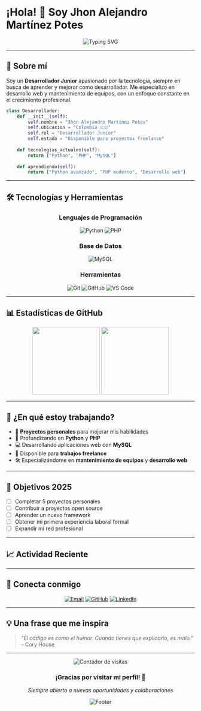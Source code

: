 # ¡Hola! 👋 Soy Jhon Alejandro Martínez Potes

<div align="center">
  <img src="https://readme-typing-svg.herokuapp.com?font=Fira+Code&size=22&duration=3000&pause=1000&color=00D9FF&center=true&vCenter=true&width=435&lines=Desarrollador+Junior;Desde+Colombia+🇨🇴;Siempre+aprendiendo+🚀" alt="Typing SVG" />
</div>

---

## 🚀 Sobre mí

Soy un **Desarrollador Junior** apasionado por la tecnología, siempre en busca de aprender y mejorar como desarrollador. Me especializo en desarrollo web y mantenimiento de equipos, con un enfoque constante en el crecimiento profesional.

```python
class Desarrollador:
    def __init__(self):
        self.nombre = "Jhon Alejandro Martínez Potes"
        self.ubicacion = "Colombia 🇨🇴"
        self.rol = "Desarrollador Junior"
        self.estado = "Disponible para proyectos freelance"
        
    def tecnologias_actuales(self):
        return ["Python", "PHP", "MySQL"]
        
    def aprendiendo(self):
        return ["Python avanzado", "PHP moderno", "Desarrollo web"]
```

---

## 🛠️ Tecnologías y Herramientas

<div align="center">

### Lenguajes de Programación
![Python](https://img.shields.io/badge/Python-3776AB?style=for-the-badge&logo=python&logoColor=white)
![PHP](https://img.shields.io/badge/PHP-777BB4?style=for-the-badge&logo=php&logoColor=white)

### Base de Datos
![MySQL](https://img.shields.io/badge/MySQL-4479A1?style=for-the-badge&logo=mysql&logoColor=white)

### Herramientas
![Git](https://img.shields.io/badge/Git-F05032?style=for-the-badge&logo=git&logoColor=white)
![GitHub](https://img.shields.io/badge/GitHub-181717?style=for-the-badge&logo=github&logoColor=white)
![VS Code](https://img.shields.io/badge/VS_Code-007ACC?style=for-the-badge&logo=visual-studio-code&logoColor=white)

</div>

---

## 📊 Estadísticas de GitHub

<div align="center">
  <img height="180em" src="https://github-readme-stats.vercel.app/api?username=tuusuario&show_icons=true&theme=tokyonight&include_all_commits=true&count_private=true"/>
  <img height="180em" src="https://github-readme-stats.vercel.app/api/top-langs/?username=tuusuario&layout=compact&langs_count=7&theme=tokyonight"/>
</div>

---

## 💼 ¿En qué estoy trabajando?

- 🔧 **Proyectos personales** para mejorar mis habilidades
- 🌱 Profundizando en **Python** y **PHP**
- 💻 Desarrollando aplicaciones web con **MySQL**
- 🤝 Disponible para **trabajos freelance**
- 🛠️ Especializándome en **mantenimiento de equipos** y **desarrollo web**

---

## 🎯 Objetivos 2025

- [ ] Completar 5 proyectos personales
- [ ] Contribuir a proyectos open source
- [ ] Aprender un nuevo framework
- [ ] Obtener mi primera experiencia laboral formal
- [ ] Expandir mi red profesional

---

## 📈 Actividad Reciente

<!--START_SECTION:activity-->
<!--END_SECTION:activity-->

---

## 🤝 Conecta conmigo

<div align="center">

[![Email](https://img.shields.io/badge/Email-D14836?style=for-the-badge&logo=gmail&logoColor=white)](mailto:Jhonmartinez07@hotmail.com)
[![GitHub](https://img.shields.io/badge/GitHub-181717?style=for-the-badge&logo=github&logoColor=white)](https://github.com/tuusuario)
[![LinkedIn](https://img.shields.io/badge/LinkedIn-0A66C2?style=for-the-badge&logo=linkedin&logoColor=white)](https://linkedin.com/in/jhon-alejandro-martinez)

</div>

---

## 💡 Una frase que me inspira

> *"El código es como el humor. Cuando tienes que explicarlo, es malo."* - Cory House

---

<div align="center">
  <img src="https://komarev.com/ghpvc/?username=tuusuario&label=Visitas%20al%20perfil&color=0e75b6&style=flat" alt="Contador de visitas" />
  
  ### ¡Gracias por visitar mi perfil! 🚀
  *Siempre abierto a nuevas oportunidades y colaboraciones*
  
  ![Footer](https://capsule-render.vercel.app/api?type=waving&color=gradient&height=100&section=footer)
</div>
